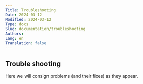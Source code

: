 ```yaml
---
Title: Troubleshooting
Date: 2024-03-12
Modified: 2024-03-12
Type: docs
Slug: documentation/troubleshooting
Authors: 
Lang: en
Translation: false
---
```


## Trouble shooting

Here we will consign problems (and their fixes) as they appear.